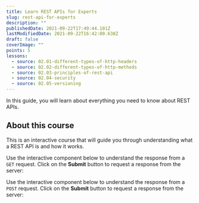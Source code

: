 ```yaml
---
title: Learn REST APIs for Experts
slug: rest-api-for-experts
description: ""
publishedDate: 2021-09-22T17:49:44.101Z
lastModifiedDate: 2021-09-22T16:42:00.638Z
draft: false
coverImage: ""
points: 5
lessons:
  - source: 02.01-different-types-of-http-headers
  - source: 02.02-different-types-of-http-methods
  - source: 02.03-principles-of-rest-api
  - source: 02.04-security
  - source: 02.05-versioning
---
```


<Lead>In this guide, you will learn about everything you need to know about REST APIs.</Lead>

## About this course

This is an interactive course that will guide you through understanding what a REST API is and how it works.

Use the interactive component below to understand the response from a `GET` request. Click on the **Submit** button to request a response from the server:

<HTTPClient
  method="GET"
  isRequestMethodChangeDisabled
  showSimplifiedResponse
/>

Use the interactive component below to understand the response from a `POST` request. Click on the **Submit** button to request a response from the server:

<HTTPClient
  method="POST"
  isRequestMethodChangeDisabled
  showSimplifiedResponse
/>
